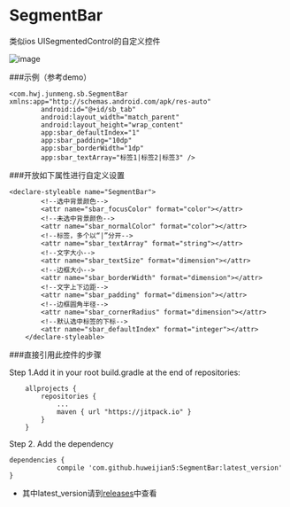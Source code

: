 # SegmentBar
类似ios UISegmentedControl的自定义控件

![image](https://github.com/huweijian5/SegmentBarDemo/blob/master/screenshots/device-2016-09-28-230043.png)

###示例（参考demo）
```
<com.hwj.junmeng.sb.SegmentBar xmlns:app="http://schemas.android.com/apk/res-auto"
        android:id="@+id/sb_tab"
        android:layout_width="match_parent"
        android:layout_height="wrap_content"
        app:sbar_defaultIndex="1"
        app:sbar_padding="10dp"
        app:sbar_borderWidth="1dp"
        app:sbar_textArray="标签1|标签2|标签3" />
```

###开放如下属性进行自定义设置
```
<declare-styleable name="SegmentBar">
        <!--选中背景颜色-->
        <attr name="sbar_focusColor" format="color"></attr>
        <!--未选中背景颜色-->
        <attr name="sbar_normalColor" format="color"></attr>
        <!--标签，多个以“|”分开-->
        <attr name="sbar_textArray" format="string"></attr>
        <!--文字大小-->
        <attr name="sbar_textSize" format="dimension"></attr>
        <!--边框大小-->
        <attr name="sbar_borderWidth" format="dimension"></attr>
        <!--文字上下边距-->
        <attr name="sbar_padding" format="dimension"></attr>
        <!--边框圆角半径-->
        <attr name="sbar_cornerRadius" format="dimension"></attr>
        <!--默认选中标签的下标-->
        <attr name="sbar_defaultIndex" format="integer"></attr>
    </declare-styleable>
```

###直接引用此控件的步骤

Step 1.Add it in your root build.gradle at the end of repositories:
```
	allprojects {
		repositories {
			...
			maven { url "https://jitpack.io" }
		}
	}
```
Step 2. Add the dependency

```
dependencies {
	        compile 'com.github.huweijian5:SegmentBar:latest_version'
}
```
* 其中latest_version请到[releases](https://github.com/huweijian5/SegmentBar/releases)中查看

